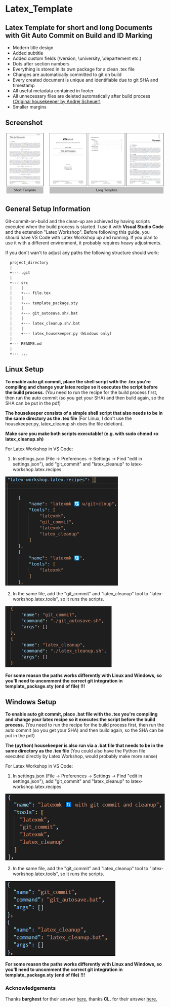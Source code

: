 # Latex_Template
## Latex Template for short and long Documents with Git Auto Commit on Build and ID Marking

* Modern title design
* Added subtitle
* Added custom fields (\version, \university, \departement etc.)
* Dots after section numbers
* Everything is stored in its own package for a clean .tex file
* Changes are automatically committed to git on build
* Every created document is unique and identifiable due to git SHA and timestamp
* All useful metadata contained in footer
* All unnecessary files are deleted automatically after build process [(Original housekeeper by Andrej Scheuer)](https://gitlab.com/Hoziax/latex/-/blob/c0d830c560070cc12519f67887c70b934c7d618d/latex_housekeeper.py)
* Smaller margins 


## Screenshot
![Screenshot](https://github.com/stgloorious/Latex_Template/blob/master/docs/screenshots.png)

## General Setup Information
Git-commit-on-build and the clean-up are achieved by having scripts executed when the build process is started. I use it with **Visual Studio Code** and the extension "Latex Workshop". Before following this guide, you should have VS Code with Latex Workshop up and running. If you plan to use it with a different environment, it probably requires heavy adjustments.

If you don't wan't to adjust any paths the following structure should work:

      project_directory
      |
      +--- .git
      |
      +--- src
      |    |
      |    +--- file.tex
      |    |
      |    +--- template_package.sty
      |    |
      |    +--- git_autosave.sh/.bat
      |    |
      |    +--- latex_cleanup.sh/.bat
      |    |
      |    +--- latex_housekeeper.py (Windows only)
      |
      +--- README.md
      |
      +--- ...

## Linux Setup

**To enable auto git commit, place the shell script with the .tex you're compiling and change your latex recipe so it executes the script before the build process.** 
(You need to run the recipe for the build process first, then run the auto commit (so you get your SHA) and then build again, so the SHA can be put in the pdf)

**The housekeeper consists of a simple shell script that also needs to be in the same directory as the .tex file**
(For Linux, I don't use the housekeeper.py, latex_cleanup.sh does the file deletion).

**Make sure you make both scripts executable! (e.g. with sudo chmod +x latex_cleanup.sh)**

For Latex Workshop in VS Code:
1. In settings.json (File -> Preferences -> Settings -> Find "edit in settings.json"), add "git_commit" and "latex_cleanup" to latex-workshop.latex.recipes

![recipe](https://github.com/stgloorious/Latex_Template/blob/master/docs/recipe_linux.png)

2. In the same file, add the "git_commit" and "latex_cleanup" tool to "latex-workshop.latex.tools", so it runs the scripts. 

![tool](https://github.com/stgloorious/Latex_Template/blob/master/docs/tools_linux.png)

**For some reason the paths works differently with Linux and Windows, so you'll need to uncomment the correct git integration in template_package.sty (end of file) !!!**

## Windows Setup

**To enable auto git commit, place .bat file with the .tex you're compiling and change your latex recipe so it executes the script before the build process.** 
(You need to run the recipe for the build process first, then run the auto commit (so you get your SHA) and then build again, so the SHA can be put in the pdf)

**The (python) housekeeper is also run via a .bat file that needs to be in the same directory as the .tex file**
(You could also have the Python file executed directly by Latex Workshop, would probably make more sense)

For Latex Workshop in VS Code:
1. In settings.json (File -> Preferences -> Settings -> Find "edit in settings.json"), add "git_commit" and "latex_cleanup" to latex-workshop.latex.recipes

![recipe](https://github.com/stgloorious/Latex_Template/blob/master/docs/recipe_windows.png)

2. In the same file, add the "git_commit" and "latex_cleanup" tool to "latex-workshop.latex.tools", so it runs the scripts. 

![tool](https://github.com/stgloorious/Latex_Template/blob/master/docs/tools_windows.png)

**For some reason the paths works differently with Linux and Windows, so you'll need to uncomment the correct git integration in template_package.sty (end of file) !!!**

### Acknowledgements
Thanks **barghest** for their answer [here,](https://tex.stackexchange.com/questions/261341/using-texstudio-and-git-to-automatically-commit-using-the-current-date)
thanks **CL.** for their answer [here.](https://tex.stackexchange.com/questions/455396/how-to-include-the-current-git-commit-id-and-branch-in-my-document)



